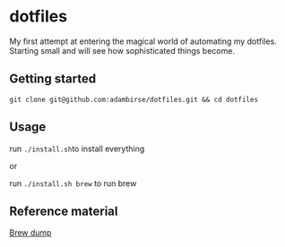# dotfiles

My first attempt at entering the magical world of automating my dotfiles. Starting small and will see how sophisticated things become.

## Getting started

`git clone git@github.com:adambirse/dotfiles.git && cd dotfiles`



## Usage

run `./install.sh`to install everything

or

run `./install.sh brew` to run brew


## Reference material

[Brew dump](https://dev.to/jma/using-brewfile-to-automatic-setup-macos-from-scratch-4ok1)

